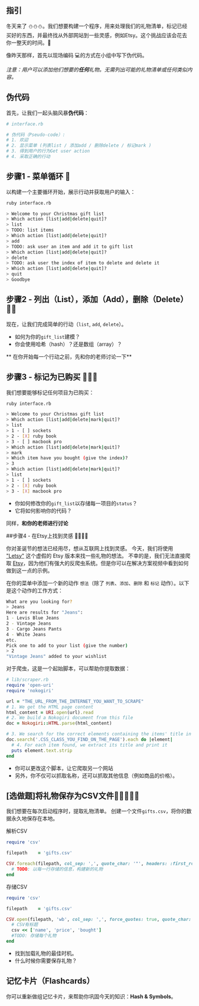 ## 指引

冬天来了 ⛄⛄⛄。我们想要构建一个程序，用来处理我们的礼物清单，标记已经买好的东西，并最终找从外部网站到一些灵感，例如Etsy。这个挑战应该会花去你一整天的时间。🎁

像昨天那样，首先以现场编码 💻的方式在小组中写下伪代码。

_注意：用户可以添加他们想要的**任何**礼物。无需列出可能的礼物清单或任何类似内容。_

## 伪代码

首先，让我们一起头脑风暴**伪代码**：

```ruby
# interface.rb

# 伪代码（Pseudo-code）:
# 1. 欢迎
# 2. 显示菜单 (列表list / 添加add / 删除delete / 标记mark )
# 3. 得到用户的行为Get user action
# 4. 采取正确的行动
```

## 步骤1 - 菜单循环 🎁

以构建一个主要循环开始，展示行动并获取用户的输入：

```bash
ruby interface.rb

> Welcome to your Christmas gift list
> Which action [list|add|delete|quit]?
> list
> TODO: list items
> Which action [list|add|delete|quit]?
> add
> TODO: ask user an item and add it to gift list
> Which action [list|add|delete|quit]?
> delete
> TODO: ask user the index of item to delete and delete it
> Which action [list|add|delete|quit]?
> quit
> Goodbye
```

## 步骤2 - 列出（List），添加（Add），删除（Delete） 🎁🎁

现在，让我们完成简单的行动（`list`, `add`, `delete`）。

- 如何为你的`gift_list`建模？
- 你会使用哈希（hash）？还是数组（array）？

** 在你开始每一个行动之前，先和你的老师讨论一下**

## 步骤3 - 标记为已购买 🎁🎁🎁

我们想要能够标记任何项目为已购买：


```bash
ruby interface.rb

> Welcome to your Christmas gift list
> Which action [list|add|delete|mark|quit]?
> list
> 1 - [ ] sockets
> 2 - [X] ruby book
> 3 - [ ] macbook pro
> Which action [list|add|delete|mark|quit]?
> mark
> Which item have you bought (give the index)?
> 3
> Which action [list|add|delete|mark|quit]?
> list
> 1 - [ ] sockets
> 2 - [X] ruby book
> 3 - [X] macbook pro
```

- 你如何修改你的`gift_list`以存储每一项目的`status`？
- 它将如何影响你的代码？

同样，**和你的老师进行讨论**

##步骤4 - 在Etsy上找到灵感 🎁🎁🎁🎁

你对圣诞节的想法已经用尽，想从互联网上找到灵感。
今天，我们将使用 ["Letsy"](https://letsy.lewagon.com/) 这个虚假的 Etsy 版本来找一些礼物的想法。
不幸的是，我们无法直接爬取 [Etsy](https://www.etsy.com)，因为他们有强大的反爬虫系统。但是你可以在解决方案视频中看到如何做到这一点的示例。

在你的菜单中添加一个新的动作 `想法`（除了 `列表`、`添加`、`删除` 和 `标记` 动作）。以下是这个动作的工作方式：

```bash
What are you looking for?
> Jeans
Here are results for "Jeans":
1 - Levis Blue Jeans
2 - Vintage Jeans
3 - Cargo Jeans Pants
4 - White Jeans
etc.
Pick one to add to your list (give the number)
> 2
"Vintage Jeans" added to your wishlist
```

对于爬虫，这是一个起始脚本，可以帮助你提取数据：

```ruby
# lib/scraper.rb
require 'open-uri'
require 'nokogiri'

url = "THE_URL_FROM_THE_INTERNET_YOU_WANT_TO_SCRAPE"
# 1. We get the HTML page content
html_content = URI.open(url).read
# 2. We build a Nokogiri document from this file
doc = Nokogiri::HTML.parse(html_content)

# 3. We search for the correct elements containing the items' title in our HTML doc
doc.search('.CSS_CLASS_YOU_FIND_ON_THE_PAGE').each do |element|
  # 4. For each item found, we extract its title and print it
  puts element.text.strip
end
```

- 你可以更改这个脚本，让它爬取另一个网站
- 另外，你不仅可以抓取名称，还可以抓取其他信息（例如商品的价格）。

## [选做题]将礼物保存为CSV文件🎁🎁🎁🎁🎁
我们想要在每次启动程序时，提取礼物清单。
创建一个文件`gifts.csv`，将你的数据永久地保存在本地。

解析CSV

```ruby
require 'csv'

filepath    = 'gifts.csv'

CSV.foreach(filepath, col_sep: ',', quote_char: '"', headers: :first_row ) do |row|
  # TODO: 以每一行存储的信息，构建新的礼物
end
```

存储CSV

```ruby
require 'csv'

filepath    = 'gifts.csv'

CSV.open(filepath, 'wb', col_sep: ',', force_quotes: true, quote_char: '"') do |csv|
  # CSV有标题
  csv << ['name', 'price', 'bought']
  #TODO: 存储每个礼物
end
```

- 找到加载礼物的最佳时机。
- 什么时候你需要保存礼物？

## 记忆卡片（Flashcards）

 你可以重新做组记忆卡片，来帮助你巩固今天的知识：**Hash & Symbols**。
